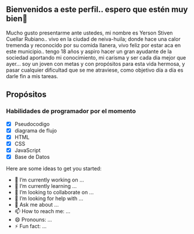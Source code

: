 ## Bienvenidos a este perfil.. espero que estén muy bien👋

Mucho gusto presentarme ante ustedes, mi nombre es Yerson Stiven Cuellar Rubiano.. vivo en la ciudad de neiva-huila; donde hace una calor tremenda y reconocido por su comida llanera, vivo feliz por estar aca en este municipio.. tengo 18 años y aspiro hacer un gran ayudante de la sociedad aportando mi conocimiento, mi carisma y ser cada dia mejor que ayer... soy un joven con metas y con propósitos para esta vida hermosa, y pasar cualquier dificultad  que se me atraviese, como objetivo día a día es darle fin a mis tareas.

## Propósitos 

### Habilidades de programador por el momento 

- [X] Pseudocodigo
- [X] diagrama de flujo 
- [x] HTML
- [X] CSS
- [X] JavaScript
- [X] Base de Datos

Here are some ideas to get you started:

- 🔭 I’m currently working on ...
- 🌱 I’m currently learning ...
- 👯 I’m looking to collaborate on ...
- 🤔 I’m looking for help with ...
- 💬 Ask me about ...
- 📫 How to reach me: ...
- 😄 Pronouns: ...
- ⚡ Fun fact: ...

